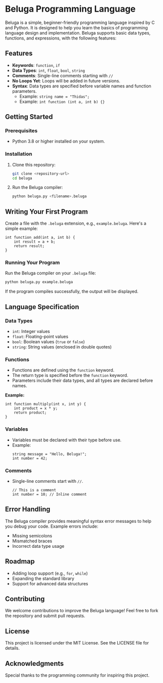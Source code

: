 # Beluga Programming Language

Beluga is a simple, beginner-friendly programming language inspired by C and Python. It is designed to help you learn the basics of programming language design and implementation. Beluga supports basic data types, functions, and expressions, with the following features:

## Features
- **Keywords**: `function`, `if`
- **Data Types**: `int`, `float`, `bool`, `string`
- **Comments**: Single-line comments starting with `//`
- **No Loops Yet**: Loops will be added in future versions.
- **Syntax**: Data types are specified before variable names and function parameters.
  - Example: `string name = "Thidas";`
  - Example: `int function (int a, int b) {}`

## Getting Started

### Prerequisites
- Python 3.8 or higher installed on your system.

### Installation
1. Clone this repository:
   ```bash
   git clone <repository-url>
   cd beluga
   ```
2. Run the Beluga compiler:
   ```bash
   python beluga.py <filename>.beluga
   ```

## Writing Your First Program
Create a file with the `.beluga` extension, e.g., `example.beluga`. Here's a simple example:

```beluga
int function add(int a, int b) {
    int result = a + b;
    return result;
}
```

### Running Your Program
Run the Beluga compiler on your `.beluga` file:
```bash
python beluga.py example.beluga
```
If the program compiles successfully, the output will be displayed.

## Language Specification

### Data Types
- `int`: Integer values
- `float`: Floating-point values
- `bool`: Boolean values (`true` or `false`)
- `string`: String values (enclosed in double quotes)

### Functions
- Functions are defined using the `function` keyword.
- The return type is specified before the `function` keyword.
- Parameters include their data types, and all types are declared before names.
  
**Example:**
```beluga
int function multiply(int x, int y) {
    int product = x * y;
    return product;
}
```

### Variables
- Variables must be declared with their type before use.
- Example:
  ```beluga
  string message = "Hello, Beluga!";
  int number = 42;
  ```

### Comments
- Single-line comments start with `//`.
  ```beluga
  // This is a comment
  int number = 10; // Inline comment
  ```

## Error Handling
The Beluga compiler provides meaningful syntax error messages to help you debug your code. Example errors include:
- Missing semicolons
- Mismatched braces
- Incorrect data type usage

## Roadmap
- Adding loop support (e.g., `for`, `while`)
- Expanding the standard library
- Support for advanced data structures

## Contributing
We welcome contributions to improve the Beluga language! Feel free to fork the repository and submit pull requests.

## License
This project is licensed under the MIT License. See the LICENSE file for details.

## Acknowledgments
Special thanks to the programming community for inspiring this project.
